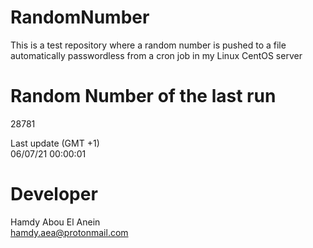# RandomNumber    
This is a test repository where a random number is pushed to a file automatically passwordless from a cron job in my Linux CentOS server    
# Random Number of the last run   
28781
      
Last update (GMT +1)    
06/07/21 00:00:01
# Developer    
Hamdy Abou El Anein   
hamdy.aea@protonmail.com

